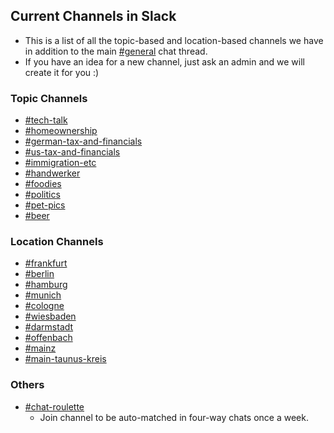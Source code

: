 ## Current Channels in Slack
- This is a list of all the topic-based and location-based channels we have in addition to the main [#general](https://americansingermany.slack.com/archives/C0167VABPHU) chat thread.
- If you have an idea for a new channel, just ask an admin and we will create it for you :)

### Topic Channels
- [#tech-talk](https://americansingermany.slack.com/archives/C01K0GLDXHA)
- [#homeownership](https://americansingermany.slack.com/archives/C01K0BFR7D2)
- [#german-tax-and-financials](https://americansingermany.slack.com/archives/C01K3S7JUDS)
- [#us-tax-and-financials](https://americansingermany.slack.com/archives/C01KMGR1NGY)
- [#immigration-etc](https://americansingermany.slack.com/archives/C01JUJSTEE9)
- [#handwerker](https://americansingermany.slack.com/archives/C01JMD49WNS)
- [#foodies](https://americansingermany.slack.com/archives/C01JXTJ6FJP)
- [#politics](https://americansingermany.slack.com/archives/C01KSMS49AM)
- [#pet-pics](https://americansingermany.slack.com/archives/C01K47G78E8)
- [#beer](https://americansingermany.slack.com/archives/C01LAC8E99N)
  
### Location Channels
- [#frankfurt](https://americansingermany.slack.com/archives/C016E0TAZHT)
- [#berlin](https://americansingermany.slack.com/archives/C017LSARPS4)
- [#hamburg](https://americansingermany.slack.com/archives/C01AUL0DU0Z)
- [#munich](https://americansingermany.slack.com/archives/C01KE23P20G)
- [#cologne](https://americansingermany.slack.com/archives/C01KGDENPUN)
- [#wiesbaden](https://americansingermany.slack.com/archives/C017MMG02UC)
- [#darmstadt](https://americansingermany.slack.com/archives/C016FBS517U)
- [#offenbach](https://americansingermany.slack.com/archives/C016RQGS8K0)
- [#mainz](https://americansingermany.slack.com/archives/C016XBUNH43)
- [#main-taunus-kreis](https://americansingermany.slack.com/archives/C01J4HNFFB9)

### Others
- [#chat-roulette](https://americansingermany.slack.com/archives/C017AUQHKDX)
  - Join channel to be auto-matched in four-way chats once a week.